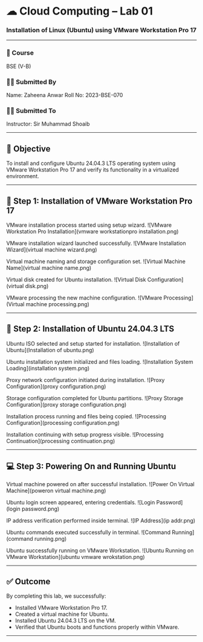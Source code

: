 # ☁ Cloud Computing – Lab 01

### Installation of Linux (Ubuntu) using VMware Workstation Pro 17

---

### 🏫 Course

BSE (V-B)

### 👩‍🎓 Submitted By

Name: Zaheena Anwar
Roll No: 2023-BSE-070

### 👨‍🏫 Submitted To

Instructor: Sir Muhammad Shoaib

---

## 🧪 Objective

To install and configure Ubuntu 24.04.3 LTS operating system using VMware Workstation Pro 17 and verify its functionality in a virtualized environment.

---

## 🧩 Step 1: Installation of VMware Workstation Pro 17

VMware installation process started using setup wizard.
![VMware Workstation Pro Installation](vmware workstationpro installation.png)

VMware installation wizard launched successfully.
![VMware Installation Wizard](virtual machine wizard.png)

Virtual machine naming and storage configuration set.
![Virtual Machine Name](virtual machine name.png)

Virtual disk created for Ubuntu installation.
![Virtual Disk Configuration](virtual disk.png)

VMware processing the new machine configuration.
![VMware Processing](Virtual machine processing.png)

---

## 🧠 Step 2: Installation of Ubuntu 24.04.3 LTS

Ubuntu ISO selected and setup started for installation.
![Installation of Ubuntu](Installation of ubuntu.png)

Ubuntu installation system initialized and files loading.
![Installation System Loading](installation system.png)

Proxy network configuration initiated during installation.
![Proxy Configuration](proxy configuration.png)

Storage configuration completed for Ubuntu partitions.
![Proxy Storage Configuration](proxy storage configuration.png)

Installation process running and files being copied.
![Processing Configuration](processing configuration.png)

Installation continuing with setup progress visible.
![Processing Continuation](processing continuation.png)

---

## 💻 Step 3: Powering On and Running Ubuntu

Virtual machine powered on after successful installation.
![Power On Virtual Machine](poweron virtual machine.png)

Ubuntu login screen appeared, entering credentials.
![Login Password](login password.png)

IP address verification performed inside terminal.
![IP Address](ip addr.png)

Ubuntu commands executed successfully in terminal.
![Command Running](command running.png)

Ubuntu successfully running on VMware Workstation.
![Ubuntu Running on VMware Workstation](ubuntu vmware wrokstation.png)

---

## ✅ Outcome

By completing this lab, we successfully:

* Installed VMware Workstation Pro 17.
* Created a virtual machine for Ubuntu.
* Installed Ubuntu 24.04.3 LTS on the VM.
* Verified that Ubuntu boots and functions properly within VMware.

---
